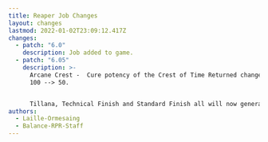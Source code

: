 ```yaml
---
title: Reaper Job Changes
layout: changes
lastmod: 2022-01-02T23:09:12.417Z
changes:
  - patch: "6.0"
    description: Job added to game.
  - patch: "6.05"
    description: >-
      Arcane Crest -  Cure potency of the Crest of Time Returned changed from
      100 --> 50.


      Tillana, Technical Finish and Standard Finish all will now generate Immortal Sacrifices.
authors:
  - Laille-Ormesaing
  - Balance-RPR-Staff
---
```

